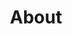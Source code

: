 ---
title: "About"
layout: "about"
draft: false

# who_we_are
who_we_are:
  enable: true
  subtitle: "Who We Are"
  title: "Hello, We're Personicle Here to help you understand your health"
  description: "Personicle is an open-source platform that enables individuals to leverage their data from various wearable and smart devices for improving their health outcomes. We are a team of software professionals, researchers, scientists and physicians working towards the goal of continuous and personalized health guidance to every individual with a smart device."

  image: "images/about/01.jpg"

# what_we_do
what_we_do:
  enable: true
  subtitle: "Our Works"
  title: "What We Do"
  block:
  - title: "Bring your data in one place"
    content: "Personal data collected by various devices is typically managed and utilized only by that application. Therefore, these applications have only a narrow view of user lifestyle and health. We aim to bring all such data in one place and get a clearer picture of users' health outcomes."

  - title: "Complete control over data"
    content: "Our core belief is that users should have complete control over their data and how it is being utilized. We are building robust privacy and security protocols to ensure that any application (including personicle) can only access the data that the users have authorized."
    
  - title: "Securely share your data with physicians"
    content: "Typically in a clinical setting, physicians and care providers  have very limited (and inaccurate) information about patient lifestyle and symptom progression. Personicle aims to alleviate this problem by allowing users to securely share their data with physicians registered on the personicle platform."
    
  - title: "Research and health guidance applications"
    content: "Researchers and open-source contributors are invited to contribute to the platform. Developers can contribute by adding more devices and services to the core platform. They can also propose applications and products that can leverage personicle data and can be builg on top of the core platform."

# our_mission
our_mission:
  enable: false
  subtitle: "OUR MISSION"
  title: "Main Vision And Mission Of Our Company"
  description: "We were freelance designers and developers, constantly finding ourselve deep vague feedback. leaving a notes from the sticky note piece ."

  image: "images/about/02.jpg"

# about_video
about_video:
  enable: false
  subtitle: "A Short Video"
  title: "You Take Care Of The Payments, We Take Care Of The Rest."
  description: "Protect your design vision and leave nothing up to interpretation with interaction recipes. Quickly share and access all your team members interactions by using libraries, ensuring consistcy throughout the."
  video_url: "https://www.youtube.com/embed/dyZcRRWiuuw"
  video_thumbnail: "images/about/video-popup-2.jpg"


# brands
brands_carousel:
  enable: false
  subtitle: "Our Clients"
  title: "Trusted by Thousands Companies"
  section: "/" # brand images comming form _index.md


# our team
our_team:
  enable: true
  subtitle: "Our members"
  title: "The People Behind"
  description: "We are a team of researchers, software professionals and physicians from various organizations around the world. Our team brings different viewpoints involved in the healthcare industry and research with one goal in mind, providing continuous health guidance using lifestyle data. "
  team:
  - name: "Ramesh Jain"
    image: "images/about/team/ramesh-jain.jpeg"
    designation: "Professor Emeritus, UC Irvine"
  - name: "Charles Boicey"
    image: "images/about/team/charles-boicey.jpeg"
    designation: "Chief Innovation Officer, Clearsense"
  - name: "Vin Patel"
    image: "images/about/team/vin-patel.jpeg"
    designation: "VP Platform, Clearsense"
  - name: "Vaibhav Pandey"
    image: "images/about/team/vaibhav-pandey.jpeg"
    designation: "Scientist (Personalized Modeling), Clearsense"
  - name: "Dhruvil Patel"
    image: "images/about/team/dhruvil-patel.jpg"
    designation: "MS4, Wayne State University School of Medicine"
  - name: "Tirth Patel"
    image: "images/about/team/tirth-patel.jpeg"
    designation: "Software Engineer, Clearsense"
  - name: "Zara Ahmed"
    image: "images/about/team/zara-ahmed.jpeg"
    designation: "Software Engineer, Clearsense"


# our office
our_office:
  enable: false
  subtitle: "Our Offices"
  title: "Made with Love Of around the world With Many Offices"
  description: "We were freelance designers and developers, constantly finding <br> ourselves deep in vague feedback. This made every client and team"
  office_locations:
  - city: "NewYork, USA"
    country_flag: "images/about/flags/us.png"
    address_line_one: "219 Bald Hill Drive"
    address_line_two: "Oakland Gardens, NY 11364"
  - city: "Australia, Perth"
    country_flag: "images/about/flags/au.png"
    address_line_one: "Flat 23 80 Anthony Circlet"
    address_line_two: "Port Guiseppe, TAS 2691"
  - city: "Berlin, Germany"
    country_flag: "images/about/flags/germany.png"
    address_line_one: "Jl Raya Dewi Sartika Ged"
    address_line_two: "Harapan Masa, Br Germeny"
  - city: "China, Wohan"
    country_flag: "images/about/flags/china.png"
    address_line_one: "1hao Wen Ti Huo Dong"
    address_line_two: "Zhong Xin 1ceng Jian Xing"

---